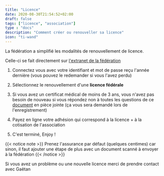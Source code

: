 ```yaml
---
title: "Licence"
date: 2020-08-30T21:54:52+02:00
draft: false
tags: ["licence", "association"]
type : "docs"
description: "Comment créer ou renouveller sa licence"
icon: "ti-wand"
---
```


La fédération a simplifié les modalités de renouvellement de licence.

Celle-ci se fait directement sur [l'extranet de la fédération](https://extranet.ffsquash.com)

1. Connectez vous avec votre identifiant et mot de passe reçu l'année dernière (vous pouvez le redemander si vous l'avez perdu)

1. Sélectionnez le renouvellement d'une **licence fédérale**

1. Si vous avez un certificat médical de moins de 3 ans, vous n'avez pas besoin de nouveau si vous répondez non à toutes les questions de ce [document](/images/QS_Sport-form.pdf) en pièce jointe (ça vous sera demandé lors de l'enregistrement)

1. Payez en ligne votre adhésion qui correspond à la licence + à la cotisation de l'association

1. C'est terminé, Enjoy !

{{< notice note >}}
Prenez l'assurance par défaut (quelques centimes) car sinon, il faut ajouter une étape de plus avec un document scanné à envoyer à la fédération
{{< /notice >}}

Si vous avez un problème ou une nouvelle licence merci de prendre contact avec Gaëtan
